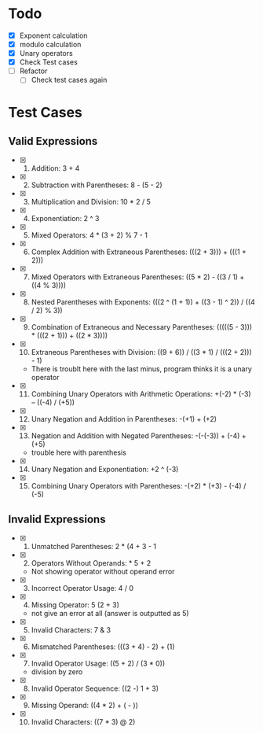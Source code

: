 # Todo 
- [X] Exponent calculation  
- [X] modulo calculation 
- [X] Unary operators 
- [X] Check Test cases  
- [ ] Refactor
  - [ ] Check test cases again 

# Test Cases 
## Valid Expressions
- [X] 1. Addition: 3 + 4
- [X] 2. Subtraction with Parentheses: 8 - (5 - 2)
- [X] 3. Multiplication and Division: 10 * 2 / 5
- [X] 4. Exponentiation: 2 ^ 3
- [X] 5. Mixed Operators: 4 * (3 + 2) % 7 - 1
- [X] 6. Complex Addition with Extraneous Parentheses: (((2 + 3))) + (((1 + 2)))
- [X] 7. Mixed Operators with Extraneous Parentheses: ((5 * 2) - ((3 / 1) + ((4 % 3))))
- [X] 8. Nested Parentheses with Exponents: (((2 ^ (1 + 1)) + ((3 - 1) ^ 2)) / ((4 / 2) % 3))
- [X] 9. Combination of Extraneous and Necessary Parentheses: (((((5 - 3))) * (((2 + 1))) + ((2 * 3))))
- [X] 10. Extraneous Parentheses with Division: ((9 + 6)) / ((3 * 1) / (((2 + 2))) - 1)
  - There is troublt here with the last minus, program thinks it is a unary operator 
- [X] 11. Combining Unary Operators with Arithmetic Operations: +(-2) * (-3) – ((-4) / (+5)) 
- [X] 12. Unary Negation and Addition in Parentheses: -(+1) + (+2)
- [X] 13. Negation and Addition with Negated Parentheses: -(-(-3)) + (-4) + (+5)
  - trouble here with parenthesis 
- [X] 14. Unary Negation and Exponentiation: +2 ^ (-3)
- [X] 15. Combining Unary Operators with Parentheses: -(+2) * (+3) - (-4) / (-5) 

## Invalid Expressions
- [X] 1. Unmatched Parentheses: 2 * (4 + 3 - 1
- [X] 2. Operators Without Operands: * 5 + 2 
  - Not showing operator without operand error 
- [X] 3. Incorrect Operator Usage: 4 / 0 
- [X] 4. Missing Operator: 5 (2 + 3)  
  - not give an error at all (answer is outputted as 5) 
- [X] 5. Invalid Characters: 7 & 3
- [X] 6. Mismatched Parentheses: (((3 + 4) - 2) + (1)
- [X] 7. Invalid Operator Usage: ((5 + 2) / (3 * 0))
  - division by zero
- [X] 8. Invalid Operator Sequence: ((2 -) 1 + 3)
- [X] 9. Missing Operand: ((4 * 2) + ( - ))
- [X] 10. Invalid Characters: ((7 * 3) @ 2) 
